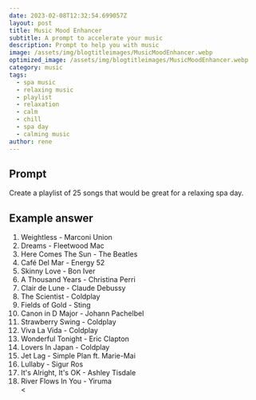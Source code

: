 ```yaml
---
date: 2023-02-08T12:32:54.699057Z
layout: post
title: Music Mood Enhancer
subtitle: A prompt to accelerate your music
description: Prompt to help you with music 
image: /assets/img/blogtitleimages/MusicMoodEnhancer.webp
optimized_image: /assets/img/blogtitleimages/MusicMoodEnhancer.webp
category: music
tags:
  - spa music
  - relaxing music
  - playlist
  - relaxation
  - calm
  - chill
  - spa day
  - calming music
author: rene
---
```


## Prompt

  <div class='promptinnerdivtop'>
    <div class='prompttextdiv'>
    <p>Create a playlist of 25 songs that would be great for a relaxing spa day.</p>
    </div>
  </div>


## Example answer
  <div class='promptinnerdivbottom' >
    <div class='prompttextdiv'>
    <p>

<ol>
  <li>Weightless - Marconi Union</li>
  <li>Dreams - Fleetwood Mac</li>
  <li>Here Comes The Sun - The Beatles</li>
  <li>Café Del Mar - Energy 52</li>
  <li>Skinny Love - Bon Iver</li>
  <li>A Thousand Years - Christina Perri</li>
  <li>Clair de Lune - Claude Debussy</li>
  <li>The Scientist - Coldplay</li>
  <li>Fields of Gold - Sting</li>
  <li>Canon in D Major - Johann Pachelbel</li>
  <li>Strawberry Swing - Coldplay</li>
  <li>Viva La Vida - Coldplay</li>
  <li>Wonderful Tonight - Eric Clapton</li>
  <li>Lovers In Japan - Coldplay</li>
  <li>Jet Lag - Simple Plan ft. Marie-Mai</li>
  <li>Lullaby - Sigur Ros</li>
  <li>It's Alright, It's OK - Ashley Tisdale</li>
  <li>River Flows In You - Yiruma</li>
  <</p>
    </div>
  </div>
